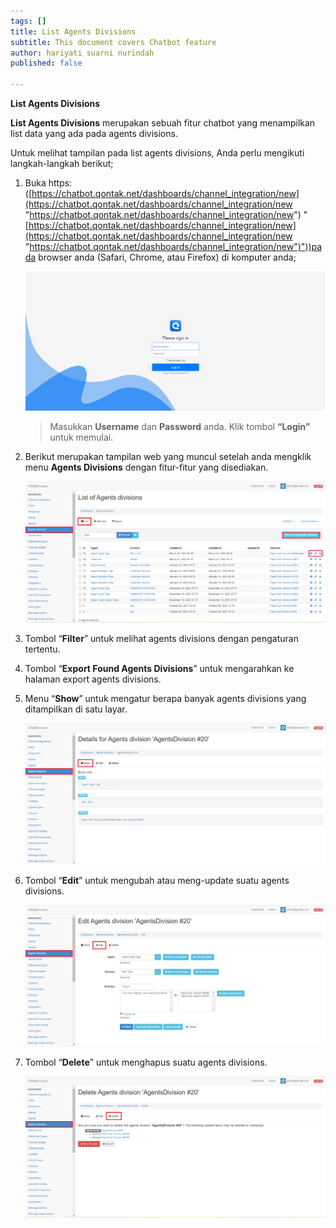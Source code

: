 ```yaml
---
tags: []
title: List Agents Divisions
subtitle: This document covers Chatbot feature
author: hariyati suarni nurindah
published: false

---
```

**List Agents Divisions**

**List Agents Divisions** merupakan sebuah fitur chatbot yang menampilkan list data yang ada pada agents divisions.

Untuk melihat tampilan pada list agents divisions, Anda perlu mengikuti langkah-langkah berikut;

1. Buka https: ([https://chatbot.qontak.net/dashboards/channel_integration/new](https://chatbot.qontak.net/dashboards/channel_integration/new "https://chatbot.qontak.net/dashboards/channel_integration/new") "[https://chatbot.qontak.net/dashboards/channel_integration/new](https://chatbot.qontak.net/dashboards/channel_integration/new "https://chatbot.qontak.net/dashboards/channel_integration/new")"))pada browser anda (Safari, Chrome, atau Firefox) di komputer anda;

   ![](/uploads/channell.PNG)

   > Masukkan **Username** dan **Password** anda. Klik tombol **“Login”** untuk memulai.
2. Berikut merupakan tampilan web yang muncul setelah anda mengklik menu **Agents Divisions** dengan fitur-fitur yang disediakan.

   ![](/uploads/agentdivision1.PNG)
3. Tombol “**Filter**” untuk melihat agents divisions dengan pengaturan tertentu.
4. Tombol “**Export Found Agents Divisions**” untuk mengarahkan ke halaman export agents divisions.
5. Menu “**Show**” untuk mengatur berapa banyak agents divisions yang ditampilkan di satu layar.

   ![](/uploads/agentdivision2.PNG)
6. Tombol “**Edit**” untuk mengubah atau meng-update suatu agents divisions.

   ![](/uploads/agentdivision3.PNG)
7. Tombol “**Delete**” untuk menghapus suatu agents divisions.

   ![](/uploads/agentdivision4.PNG)